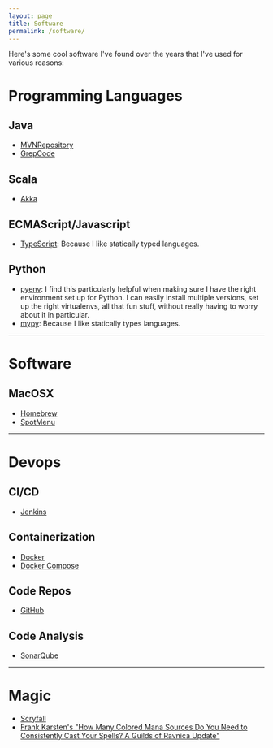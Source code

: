 ```yaml
---
layout: page
title: Software
permalink: /software/
---
```


Here's some cool software I've found over the years that I've used for various reasons:

# Programming Languages
## Java
* [MVNRepository](https://mvnrepository.com/)
* [GrepCode](http://grepcode.com)

## Scala

* [Akka](https://akka.io/)

## ECMAScript/Javascript
* [TypeScript](https://www.typescriptlang.org/): Because I like statically typed languages.

## Python
* [pyenv](https://github.com/pyenv/pyenv): I find this particularly helpful when making sure I have the right environment set up for Python. I can easily install multiple versions, set up the right virtualenvs, all that fun stuff, without really having to worry about it in particular.
* [mypy](http://mypy-lang.org/): Because I like statically types languages.

---
# Software
## MacOSX
* [Homebrew](https://brew.sh/)
* [SpotMenu](https://github.com/kmikiy/SpotMenu)

---
# Devops
## CI/CD
* [Jenkins](https://jenkins.io/)

## Containerization
* [Docker](https://www.docker.com/)
* [Docker Compose](https://docs.docker.com/compose/)

## Code Repos
* [GitHub](https://github.com/)

## Code Analysis
* [SonarQube](https://www.sonarqube.org/)

---

# Magic
* [Scryfall](https://www.scryfall.com/)
* [Frank Karsten's "How Many Colored Mana Sources Do You Need to Consistently Cast Your Spells? A Guilds of Ravnica Update"](https://www.channelfireball.com/all-strategy/articles/how-many-colored-mana-sources-do-you-need-to-consistently-cast-your-spells-a-guilds-of-ravnica-update/)
